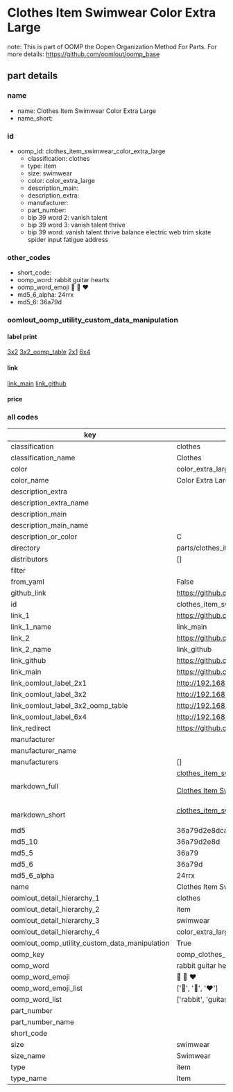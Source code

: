 # Clothes Item Swimwear Color Extra Large  

note: This is part of OOMP the Oopen Organization Method For Parts. For more details: https://github.com/oomlout/oomp_base

##  part details
  







### name
* name: Clothes Item Swimwear Color Extra Large
* name_short: 
### id
* oomp_id: clothes_item_swimwear_color_extra_large
  * classification: clothes
  * type: item
  * size: swimwear
  * color: color_extra_large
  * description_main: 
  * description_extra: 
  * manufacturer: 
  * part_number: 
  * bip 39 word 2: vanish talent
  * bip 39 word 3: vanish talent thrive
  * bip 39 word: vanish talent thrive balance electric web trim skate spider input fatigue address

### other_codes
* short_code: 
* oomp_word: rabbit guitar hearts
* oomp_word_emoji :rabbit: :guitar: :hearts:
* md5_6_alpha: 24rrx
* md5_6: 36a79d






### oomlout_oomp_utility_custom_data_manipulation
#### label print
[3x2](http://192.168.1.245:1112/?label=oomp%2024rrx)
[3x2_oomp_table](http://192.168.1.108:1112/?label=oomp%2024rrx)
[2x1](http://192.168.1.242:1112/?label=oomp%2024rrx)
[6x4](http://192.168.1.55:1112/?label=oomp%2024rrx)    

#### link

[link_main](https://github.com/oomlout/oomlout_oomp_version_1_messy/tree/main/parts/clothes_item_swimwear_color_extra_large) [link_github](https://github.com/oomlout/oomlout_oomp_version_1_messy/tree/main/parts/clothes_item_swimwear_color_extra_large)                             

#### price







### all codes 
| key | value |  
| --- | --- |  
| classification | clothes |  
| classification_name | Clothes |  
| color | color_extra_large |  
| color_name | Color Extra Large |  
| description_extra |  |  
| description_extra_name |  |  
| description_main |  |  
| description_main_name |  |  
| description_or_color | C  |  
| directory | parts/clothes_item_swimwear_color_extra_large |  
| distributors | [] |  
| filter |  |  
| from_yaml | False |  
| github_link | https://github.com/oomlout/oomlout_oomp_part_src/tree/main/parts/clothes_item_swimwear_color_extra_large |  
| id | clothes_item_swimwear_color_extra_large |  
| link_1 | https://github.com/oomlout/oomlout_oomp_version_1_messy/tree/main/parts/clothes_item_swimwear_color_extra_large |  
| link_1_name | link_main |  
| link_2 | https://github.com/oomlout/oomlout_oomp_version_1_messy/tree/main/parts/clothes_item_swimwear_color_extra_large |  
| link_2_name | link_github |  
| link_github | https://github.com/oomlout/oomlout_oomp_version_1_messy/tree/main/parts/clothes_item_swimwear_color_extra_large |  
| link_main | https://github.com/oomlout/oomlout_oomp_version_1_messy/tree/main/parts/clothes_item_swimwear_color_extra_large |  
| link_oomlout_label_2x1 | http://192.168.1.242:1112/?label=oomp%2024rrx |  
| link_oomlout_label_3x2 | http://192.168.1.245:1112/?label=oomp%2024rrx |  
| link_oomlout_label_3x2_oomp_table | http://192.168.1.108:1112/?label=oomp%2024rrx |  
| link_oomlout_label_6x4 | http://192.168.1.55:1112/?label=oomp%2024rrx |  
| link_redirect | https://github.com/oomlout/oomlout_oomp_version_1_messy/tree/main/parts/clothes_item_swimwear_color_extra_large |  
| manufacturer |  |  
| manufacturer_name |  |  
| manufacturers | [] |  
| markdown_full | [clothes_item_swimwear_color_extra_large](none)<br>[](none)<br>[Clothes Item Swimwear Color Extra Large](none)<br><br> |  
| markdown_short | [clothes_item_swimwear_color_extra_large](none)<br><br> |  
| md5 | 36a79d2e8dca1d17e323b11bc2775f8a |  
| md5_10 | 36a79d2e8d |  
| md5_5 | 36a79 |  
| md5_6 | 36a79d |  
| md5_6_alpha | 24rrx |  
| name | Clothes Item Swimwear Color Extra Large |  
| oomlout_detail_hierarchy_1 | clothes |  
| oomlout_detail_hierarchy_2 | item |  
| oomlout_detail_hierarchy_3 | swimwear |  
| oomlout_detail_hierarchy_4 | color_extra_large |  
| oomlout_oomp_utility_custom_data_manipulation | True |  
| oomp_key | oomp_clothes_item_swimwear_color_extra_large |  
| oomp_word | rabbit guitar hearts |  
| oomp_word_emoji | :rabbit: :guitar: :hearts: |  
| oomp_word_emoji_list | [':rabbit:', ':guitar:', ':hearts:'] |  
| oomp_word_list | ['rabbit', 'guitar', 'hearts'] |  
| part_number |  |  
| part_number_name |  |  
| short_code |  |  
| size | swimwear |  
| size_name | Swimwear |  
| type | item |  
| type_name | Item |  
